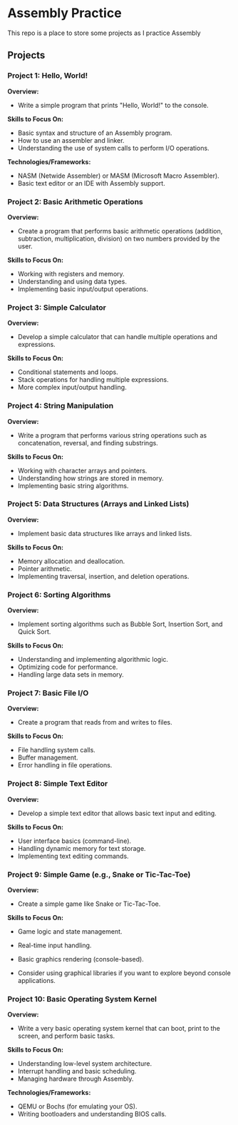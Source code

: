 # Assembly Practice
This repo is a place to store some projects as I practice Assembly

## Projects
### Project 1: Hello, World!
**Overview:**
- Write a simple program that prints "Hello, World!" to the console.

**Skills to Focus On:**
- Basic syntax and structure of an Assembly program.
- How to use an assembler and linker.
- Understanding the use of system calls to perform I/O operations.

**Technologies/Frameworks:**
- NASM (Netwide Assembler) or MASM (Microsoft Macro Assembler).
- Basic text editor or an IDE with Assembly support.

### Project 2: Basic Arithmetic Operations
**Overview:**
- Create a program that performs basic arithmetic operations (addition, subtraction, multiplication, division) on two numbers provided by the user.

**Skills to Focus On:**
- Working with registers and memory.
- Understanding and using data types.
- Implementing basic input/output operations.

### Project 3: Simple Calculator
**Overview:**
- Develop a simple calculator that can handle multiple operations and expressions.

**Skills to Focus On:**
- Conditional statements and loops.
- Stack operations for handling multiple expressions.
- More complex input/output handling.

### Project 4: String Manipulation
**Overview:**
- Write a program that performs various string operations such as concatenation, reversal, and finding substrings.

**Skills to Focus On:**
- Working with character arrays and pointers.
- Understanding how strings are stored in memory.
- Implementing basic string algorithms.

### Project 5: Data Structures (Arrays and Linked Lists)
**Overview:**
- Implement basic data structures like arrays and linked lists.

**Skills to Focus On:**
- Memory allocation and deallocation.
- Pointer arithmetic.
- Implementing traversal, insertion, and deletion operations.

### Project 6: Sorting Algorithms
**Overview:**
- Implement sorting algorithms such as Bubble Sort, Insertion Sort, and Quick Sort.

**Skills to Focus On:**
- Understanding and implementing algorithmic logic.
- Optimizing code for performance.
- Handling large data sets in memory.

### Project 7: Basic File I/O
**Overview:**
- Create a program that reads from and writes to files.

**Skills to Focus On:**
- File handling system calls.
- Buffer management.
- Error handling in file operations.

### Project 8: Simple Text Editor
**Overview:**
- Develop a simple text editor that allows basic text input and editing.

**Skills to Focus On:**
- User interface basics (command-line).
- Handling dynamic memory for text storage.
- Implementing text editing commands.

### Project 9: Simple Game (e.g., Snake or Tic-Tac-Toe)
**Overview:**
- Create a simple game like Snake or Tic-Tac-Toe.

**Skills to Focus On:**
- Game logic and state management.
- Real-time input handling.
- Basic graphics rendering (console-based).

- Consider using graphical libraries if you want to explore beyond console applications.

### Project 10: Basic Operating System Kernel
**Overview:**
- Write a very basic operating system kernel that can boot, print to the screen, and perform basic tasks.

**Skills to Focus On:**
- Understanding low-level system architecture.
- Interrupt handling and basic scheduling.
- Managing hardware through Assembly.

**Technologies/Frameworks:**
- QEMU or Bochs (for emulating your OS).
- Writing bootloaders and understanding BIOS calls.
